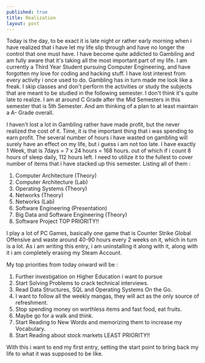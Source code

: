 ```yaml
---
published: true
title: Realization 
layout: post
---
```

Today is the day, to be exact it is late night or rather early morning when i have realized that i have let my life slip through and have no longer the control that one must have. I have become quite addicted to Gambling and am fully aware that it's taking all the most important part of my life. I am currently a Third Year Student pursuing Computer Engineering, and have forgotten my love for coding and hacking stuff. I have lost interest from every activity i once used to do. Gambling has in turn made me look like a freak. I skip classes and don't perform the activities or study the subjects that are meant to be studied in the following semester. I don't think it's quite late to realize. I am at around C Grade after the  Mid Semesters in this semester that is 5th Semester. And am thinking of a plan to at least maintain a A- Grade overall.

I haven't lost a lot in Gambling rather have made profit, but the never realized the cost of it. Time, it is the important thing that i was spending to earn profit. The several number of hours i have wasted on gambling will surely have an effect on my life, but i guess i am not too late. I have exactly 1 Week, that is 7days =  7 x 24 hours = 168 hours. out of which if i count 8 hours of sleep daily, 112 hours left. I need to utilize it to the fullest to cover number of items that i have stacked up this semester. Listing all of them : 

1. Computer Architecture (Theory)
2. Computer Architecture (Lab)
3. Operating Systems (Theory)
4. Networks (Theory)
5. Networks (Lab)
6. Software Engineering (Presentation)
7. Big Data and Software Engineering (Theory)
8. Software Project TOP PRIORITY!!

I play a lot of PC Games, basically one game that is Counter Strike Global Offensive and waste around 40-90 hours every 2 weeks on it, which in turn is a lot. As i am writing this entry, i am uninstalling it along with it, along with it i am completely erasing my Steam Account. 

My top priorities from today onward will be :

1. Further investigation on Higher Education i want to pursue
2. Start Solving Problems to crack technical interviews.
3. Read Data Structures, SQL and Operating Systems On the Go.
4. I want to follow all the weekly mangas, they will act as the only source of refreshment.
5. Stop spending money on worthless items and fast food, eat fruits.
6. Maybe go for a walk and think. 
7. Start Reading to New Words and memorizing them to increase my Vocabulary.
8. Start Reading about stock markets LEAST PRIORITY!!

With this i want to end my first entry, setting the start point to bring back my life to what it was supposed to be like.
